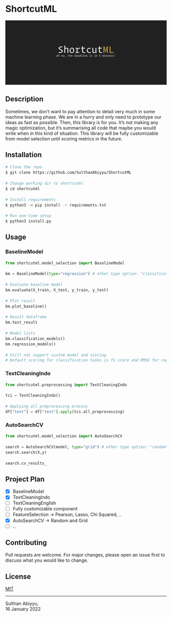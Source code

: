 # ShortcutML

![banner](./img/banner.png)

## Description

Sometimes, we don’t want to pay attention to detail very much in some machine learning phase. We are in a hurry and only need to prototype our ideas as fast as possible. Then, this library is for you. It’s not making any magic optimization, but it’s summarising all code that maybe you would write when in this kind of situation. This library will be fully customizable from model selection until scoring metrics in the future.

## Installation

```bash
# Clone the repo
$ git clone https://github.com/SulthanAbiyyu/ShortcutML

# Change working dir to shortcutml
$ cd shortcutml

# Install requirements
$ python3 -m pip install -r requirements.txt

# Run one-time setup
$ python3 install.py
```

## Usage

### BaselineModel

```python
from shortcutml.model_selection import BaselineModel

bm = BaselineModel(type="regression") # other type option: "classification"

# Evaluate baseline model
bm.evaluate(X_train, X_test, y_train, y_test)

# Plot result
bm.plot_baseline()

# Result dataframe
bm.test_result

# Model lists
bm.classification_models()
bm.regression_models()

# Still not support custom model and scoring
# Default scoring for classification tasks is f1 score and RMSE for regression
```

### TextCleaningIndo

```python
from shortcutml.preprocessing import TextCleaningIndo

tci = TextCleaningIndo()

# Applying all preprocessing process
df["text"] = df["text"].apply(tci.all_preprocessing)
```

### AutoSearchCV

```python
from shortcutml.model_selection import AutoSearchCV

search = AutoSearchCV(model, type="grid") # other type option: "random"
search.search(X,y)

search.cv_results_
```

## Project Plan

- [x] BaselineModel
- [x] TextCleaningIndo
- [ ] TextCleaningEnglish
- [ ] Fully customizable component
- [ ] FeatureSelection -> Pearson, Lasso, Chi Squared, ..
- [x] AutoSearchCV -> Random and Grid
- [ ] ..

## Contributing

Pull requests are welcome. For major changes, please open an issue first to discuss what you would like to change.

## License

[MIT](https://choosealicense.com/licenses/mit/)

---

Sulthan Abiyyu, \
16 January 2022
